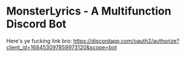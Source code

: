 # MonsterLyrics - A Multifunction Discord Bot

Here's ye fucking link bro: https://discordapp.com/oauth2/authorize?client_id=168453097859973120&scope=bot

